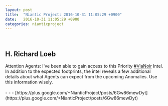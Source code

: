```yaml
---
layout: post
title:  "Niantic Project: 2016-10-31 11:05:29 +0900"
date:   2016-10-31 11:05:29 +0900
categories: nianticproject
---
```

<div class="shared"><br /><h2>H. Richard Loeb</h2>Attention Agents: I've been able to gain access to this Priority <a rel="nofollow" class="ot-hashtag" href="https://plus.google.com/s/%23ViaNoir">#ViaNoir</a> Intel. In addition to the expected footprints, the intel reveals a few additional details about what Agents can expect from the upcoming Anomalies. Use this information wisely.<br /><br /></div>
- - -
[https://plus.google.com/+NianticProject/posts/6Gw86mewDyt](https://plus.google.com/+NianticProject/posts/6Gw86mewDyt)
